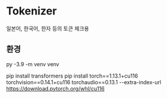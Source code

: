 # Tokenizer

일본어, 한국어, 한자 등의 토큰 체크용

## 환경

py -3.9 -m venv venv

pip install transformers
pip install torch==1.13.1+cu116 torchvision==0.14.1+cu116 torchaudio==0.13.1 --extra-index-url https://download.pytorch.org/whl/cu116

